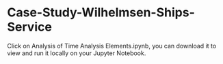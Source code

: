 # Case-Study-Wilhelmsen-Ships-Service
Click on Analysis of Time Analysis Elements.ipynb, you can download it to view and run it locally on your Jupyter Notebook.
